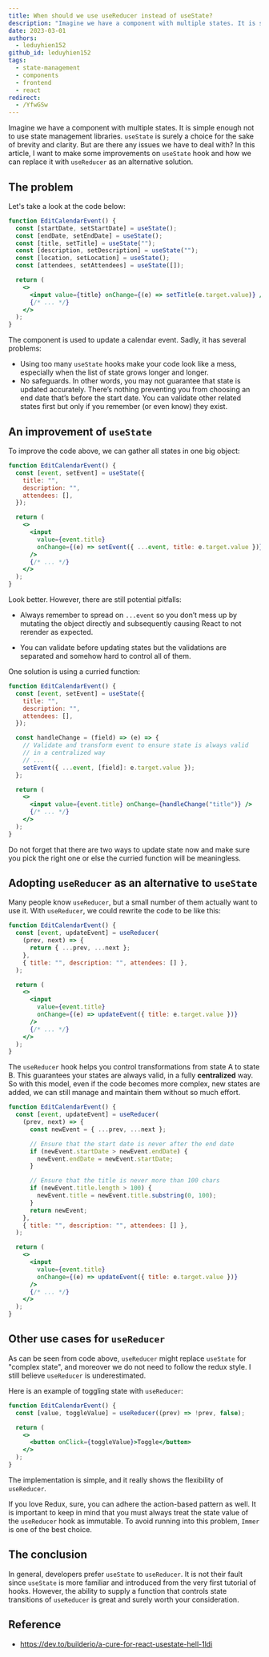 ```yaml
---
title: When should we use useReducer instead of useState?
description: "Imagine we have a component with multiple states. It is simple enough not to use state management libraries. `useState` is surely a choice for the sake of brevity and clarity. But are there any issues we have to deal with? In this article, I want to make some improvements on `useState` hook and how we can replace it with `useReducer` as an alternative solution."
date: 2023-03-01
authors:
  - leduyhien152
github_id: leduyhien152
tags:
  - state-management
  - components
  - frontend
  - react
redirect:
  - /YfwGSw
---
```


Imagine we have a component with multiple states. It is simple enough not to use state management libraries. `useState` is surely a choice for the sake of brevity and clarity. But are there any issues we have to deal with? In this article, I want to make some improvements on `useState` hook and how we can replace it with `useReducer` as an alternative solution.

## The problem

Let's take a look at the code below:

```jsx
function EditCalendarEvent() {
  const [startDate, setStartDate] = useState();
  const [endDate, setEndDate] = useState();
  const [title, setTitle] = useState("");
  const [description, setDescription] = useState("");
  const [location, setLocation] = useState();
  const [attendees, setAttendees] = useState([]);

  return (
    <>
      <input value={title} onChange={(e) => setTitle(e.target.value)} />
      {/* ... */}
    </>
  );
}
```

The component is used to update a calendar event. Sadly, it has several problems:

- Using too many `useState` hooks make your code look like a mess, especially when the list of state grows longer and longer.
- No safeguards. In other words, you may not guarantee that state is updated accurately. There’s nothing preventing you from choosing an end date that’s before the start date. You can validate other related states first but only if you remember (or even know) they exist.

## An improvement of `useState`

To improve the code above, we can gather all states in one big object:

```jsx
function EditCalendarEvent() {
  const [event, setEvent] = useState({
    title: "",
    description: "",
    attendees: [],
  });

  return (
    <>
      <input
        value={event.title}
        onChange={(e) => setEvent({ ...event, title: e.target.value })}
      />
      {/* ... */}
    </>
  );
}
```

Look better. However, there are still potential pitfalls:

- Always remember to spread on `...event` so you don’t mess up by mutating the object directly and subsequently causing React to not rerender as expected.

- You can validate before updating states but the validations are separated and somehow hard to control all of them.

One solution is using a curried function:

```jsx
function EditCalendarEvent() {
  const [event, setEvent] = useState({
    title: "",
    description: "",
    attendees: [],
  });

  const handleChange = (field) => (e) => {
    // Validate and transform event to ensure state is always valid
    // in a centralized way
    // ...
    setEvent({ ...event, [field]: e.target.value });
  };

  return (
    <>
      <input value={event.title} onChange={handleChange("title")} />
      {/* ... */}
    </>
  );
}
```

Do not forget that there are two ways to update state now and make sure you pick the right one or else the curried function will be meaningless.

## Adopting `useReducer` as an alternative to `useState`

Many people know `useReducer`, but a small number of them actually want to use it. With `useReducer`, we could rewrite the code to be like this:

```jsx
function EditCalendarEvent() {
  const [event, updateEvent] = useReducer(
    (prev, next) => {
      return { ...prev, ...next };
    },
    { title: "", description: "", attendees: [] },
  );

  return (
    <>
      <input
        value={event.title}
        onChange={(e) => updateEvent({ title: e.target.value })}
      />
      {/* ... */}
    </>
  );
}
```

The `useReducer` hook helps you control transformations from state A to state B. This guarantees your states are always valid, in a fully **centralized** way. So with this model, even if the code becomes more complex, new states are added, we can still manage and maintain them without so much effort.

```jsx
function EditCalendarEvent() {
  const [event, updateEvent] = useReducer(
    (prev, next) => {
      const newEvent = { ...prev, ...next };

      // Ensure that the start date is never after the end date
      if (newEvent.startDate > newEvent.endDate) {
        newEvent.endDate = newEvent.startDate;
      }

      // Ensure that the title is never more than 100 chars
      if (newEvent.title.length > 100) {
        newEvent.title = newEvent.title.substring(0, 100);
      }
      return newEvent;
    },
    { title: "", description: "", attendees: [] },
  );

  return (
    <>
      <input
        value={event.title}
        onChange={(e) => updateEvent({ title: e.target.value })}
      />
      {/* ... */}
    </>
  );
}
```

## Other use cases for `useReducer`

As can be seen from code above, `useReducer` might replace `useState` for "complex state", and moreover we do not need to follow the redux style. I still believe `useReducer` is underestimated.

Here is an example of toggling state with `useReducer`:

```jsx
function EditCalendarEvent() {
  const [value, toggleValue] = useReducer((prev) => !prev, false);

  return (
    <>
      <button onClick={toggleValue}>Toggle</button>
    </>
  );
}
```

The implementation is simple, and it really shows the flexibility of `useReducer`.

If you love Redux, sure, you can adhere the action-based pattern as well. It is important to keep in mind that you must always treat the state value of the `useReducer` hook as immutable. To avoid running into this problem, `Immer` is one of the best choice.

## The conclusion

In general, developers prefer `useState` to `useReducer`. It is not their fault since `useState` is more familiar and introduced from the very first tutorial of hooks. However, the ability to supply a function that controls state transitions of `useReducer` is great and surely worth your consideration.

## Reference

- https://dev.to/builderio/a-cure-for-react-usestate-hell-1ldi
